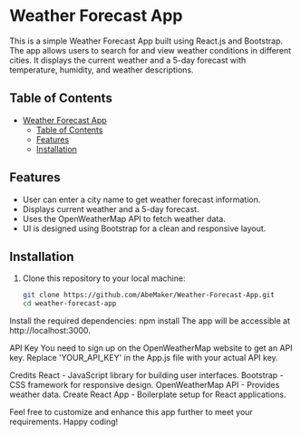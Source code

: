 # Weather Forecast App

This is a simple Weather Forecast App built using React.js and Bootstrap. The app allows users to search for and view weather conditions in different cities. It displays the current weather and a 5-day forecast with temperature, humidity, and weather descriptions.

## Table of Contents

- [Weather Forecast App](#weather-forecast-app)
  - [Table of Contents](#table-of-contents)
  - [Features](#features)
  - [Installation](#installation)

## Features

- User can enter a city name to get weather forecast information.
- Displays current weather and a 5-day forecast.
- Uses the OpenWeatherMap API to fetch weather data.
- UI is designed using Bootstrap for a clean and responsive layout.

## Installation

1. Clone this repository to your local machine:

   ```sh
   git clone https://github.com/AbeMaker/Weather-Forecast-App.git
   cd weather-forecast-app

Install the required dependencies:
npm install
The app will be accessible at http://localhost:3000.

API Key
You need to sign up on the OpenWeatherMap website to get an API key. Replace 'YOUR_API_KEY' in the App.js file with your actual API key.

Credits
React - JavaScript library for building user interfaces.
Bootstrap - CSS framework for responsive design.
OpenWeatherMap API - Provides weather data.
Create React App - Boilerplate setup for React applications.

Feel free to customize and enhance this app further to meet your requirements. Happy coding!